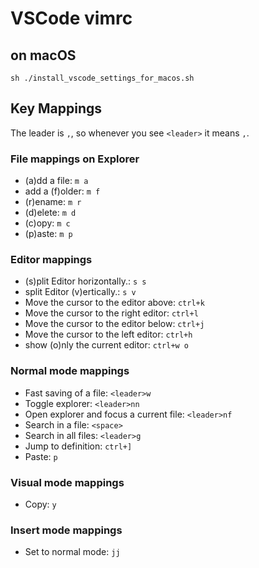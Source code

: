 # VSCode vimrc
## on macOS

```
sh ./install_vscode_settings_for_macos.sh
```

## Key Mappings

The leader is `,`, so whenever you see `<leader>` it means `,`.

### File mappings on Explorer

- (a)dd a file: `m a`
- add a (f)older: `m f`
- (r)ename: `m r`
- (d)elete: `m d`
- (c)opy: `m c`
- (p)aste: `m p`

### Editor mappings

- (s)plit Editor horizontally.: `s s`
- split Editor (v)ertically.: `s v`
- Move the cursor to the editor above: `ctrl+k`
- Move the cursor to the right editor: `ctrl+l`
- Move the cursor to the editor below: `ctrl+j`
- Move the cursor to the left editor: `ctrl+h`
- show (o)nly the current editor: `ctrl+w o`

### Normal mode mappings
- Fast saving of a file: `<leader>w`
- Toggle explorer: `<leader>nn`
- Open explorer and focus a current file: `<leader>nf`
- Search in a file: `<space>`
- Search in all files: `<leader>g`
- Jump to definition: `ctrl+]`
- Paste: `p`

### Visual mode mappings
- Copy: `y`

### Insert mode mappings
- Set to normal mode: `jj`
